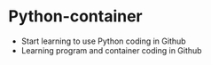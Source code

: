 # Python-container
* Start learning to use Python coding in Github
* Learning program and container coding in Github
